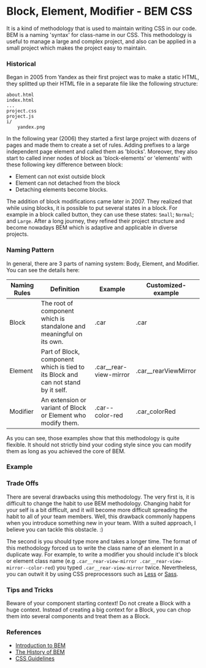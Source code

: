 # Block, Element, Modifier - BEM CSS
It is a kind of methodology that is used to maintain writing CSS in our code. BEM is a naming 'syntax' for class-name in our CSS. This methodology is useful to manage a large and complex project, and also can be applied in a small project which makes the project easy to maintain.
### Historical
Began in 2005 from Yandex as their first project was to make a static HTML, they splitted up their HTML file in a separate file like the following structure:
```
about.html
index.html
...
project.css
project.js
i/
    yandex.png
```
In the following year (2006) they started a first large project with dozens of pages and made them to create a set of rules. Adding prefixes to a large independent page element and called them as 'blocks'. Moreover, they also start to called inner nodes of block as 'block-elements' or 'elements' with these following key difference between block:

- Element can not exist outside block
- Element can not detached from the block
- Detaching elements become blocks.

The addition of block modifications came later in 2007. They realized that while using blocks, it is possible to put several states in a block. For example in a block called button, they can use these states: `Small`; `Normal`; and `Large`. After a long journey, they refined their project structure and become nowadays BEM which is adaptive and applicable in diverse projects.

### Naming Pattern
In general, there are 3 parts of naming system: Body, Element, and Modifier. You can see the details here:

| Naming Rules    | Definition        | Example           | Customized-example |
| --------------- | ----------------- | ----------------- | ------------------ |
| Block           | The root of component which is standalone and meaningful on its own.   | .car | .car |
| Element         | Part of Block, component which is tied to its Block and can not stand by it self.   | .car__rear-view-mirror | .car__rearViewMirror |
| Modifier        | An extension or variant of Block or Element who modify them.   | .car--color-red | .car_colorRed |

As you can see, those examples show that this methodology is quite flexible. It should not strictly bind your coding style since you can modify them as long as you achieved the core of BEM.

### Example
### Trade Offs
There are several drawbacks using this methodology. The very first is, it is difficult to change the habit to use BEM methodology. Changing habit for your self is a bit difficult, and it will become more difficult spreading the habit to all of your team members. Well, this drawback commonly happens when you introduce something new in your team. With a suited approach, I believe you can tackle this obstacle. :)

The second is you should type more and takes a longer time. The format of this methodology forced us to write the class name of an element in a duplicate way. For example, to write a modifier you should include it's block or element class name (e.g `.car__rear-view-mirror .car__rear-view-mirror--color-red`) you typed `.car__rear-view-mirror` twice. Nevertheless, you can outwit it by using CSS preprocessors such as [Less](http://lesscss.org/) or [Sass](https://sass-lang.com/).

### Tips and Tricks
Beware of your component starting context! Do not create a Block with a huge context. Instead of creating a big context for a Block, you can chop them into several components and treat them as a Block.

### References

- [Introduction to BEM]
- [The History of BEM] 
- [CSS Guidelines]


[//]: Links

[Introduction to BEM]: http://getbem.com/introduction/
[The History of BEM]: https://en.bem.info/methodology/history/
[CSS Guidelines]: https://cssguidelin.es/#bem-like-naming

